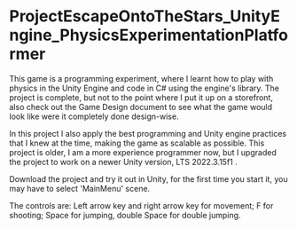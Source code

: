 # ProjectEscapeOntoTheStars_UnityEngine_PhysicsExperimentationPlatformer
This game is a programming experiment, where I learnt how to play with physics in the Unity Engine and code in C# using the engine's library. The project is complete, but not to the point where I put it up on a storefront, also check out the Game Design document to see what the game would look like were it completely done design-wise.

In this project I also apply the best programming and Unity engine practices that I knew at the time, making the game as scalable as possible. This project is older, I am a more experience programmer now, but I upgraded the project to work on a newer Unity version, LTS 2022.3.15f1 .

Download the project and try it out in Unity, for the first time you start it, you may have to select 'MainMenu' scene.

The controls are: Left arrow key and right arrow key for movement; F for shooting; Space for jumping, double Space for double jumping.
